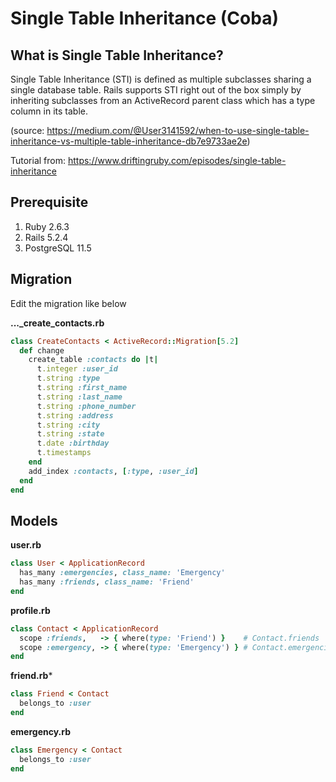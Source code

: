 # Single Table Inheritance (Coba)

## What is Single Table Inheritance?
Single Table Inheritance (STI) is defined as multiple subclasses sharing a single database table. Rails supports STI right out of the box simply by inheriting subclasses from an ActiveRecord parent class which has a type column in its table.

(source: https://medium.com/@User3141592/when-to-use-single-table-inheritance-vs-multiple-table-inheritance-db7e9733ae2e)

Tutorial from: https://www.driftingruby.com/episodes/single-table-inheritance

## Prerequisite

1. Ruby 2.6.3
2. Rails 5.2.4
3. PostgreSQL 11.5

## Migration

Edit the migration like below

**..._create_contacts.rb**
```ruby
class CreateContacts < ActiveRecord::Migration[5.2]
  def change
    create_table :contacts do |t|
      t.integer :user_id
      t.string :type
      t.string :first_name
      t.string :last_name
      t.string :phone_number
      t.string :address
      t.string :city
      t.string :state
      t.date :birthday
      t.timestamps
    end
    add_index :contacts, [:type, :user_id]
  end
end
```

## Models

**user.rb**
```ruby
class User < ApplicationRecord
  has_many :emergencies, class_name: 'Emergency'
  has_many :friends, class_name: 'Friend'
end
```

**profile.rb**
```ruby
class Contact < ApplicationRecord
  scope :friends,   -> { where(type: 'Friend') }    # Contact.friends
  scope :emergency, -> { where(type: 'Emergency') } # Contact.emergencies
end
```

**friend.rb***
```ruby
class Friend < Contact
  belongs_to :user
end
```

**emergency.rb**
```ruby
class Emergency < Contact
  belongs_to :user
end
```

